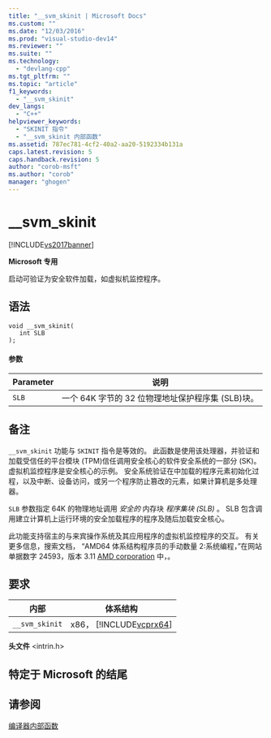 ```yaml
---
title: "__svm_skinit | Microsoft Docs"
ms.custom: ""
ms.date: "12/03/2016"
ms.prod: "visual-studio-dev14"
ms.reviewer: ""
ms.suite: ""
ms.technology: 
  - "devlang-cpp"
ms.tgt_pltfrm: ""
ms.topic: "article"
f1_keywords: 
  - "__svm_skinit"
dev_langs: 
  - "C++"
helpviewer_keywords: 
  - "SKINIT 指令"
  - "__svm_skinit 内部函数"
ms.assetid: 787ec781-4cf2-40a2-aa20-5192334b131a
caps.latest.revision: 5
caps.handback.revision: 5
author: "corob-msft"
ms.author: "corob"
manager: "ghogen"
---
```

# __svm_skinit
[!INCLUDE[vs2017banner](../assembler/inline/includes/vs2017banner.md)]

**Microsoft 专用**  
  
 启动可验证为安全软件加载，如虚拟机监控程序。  
  
## 语法  
  
```  
void __svm_skinit(  
   int SLB  
);  
```  
  
#### 参数  
  
|Parameter|说明|  
|---------------|--------|  
|`SLB`|一个 64K 字节的 32 位物理地址保护程序集 \(SLB\)块。|  
  
## 备注  
 `__svm_skinit` 功能与 `SKINIT` 指令是等效的。  此函数是使用该处理器，并验证和加载受信任的平台模块 \(TPM\)信任调用安全核心的软件安全系统的一部分 \(SK\)。  虚拟机监控程序是安全核心的示例。  安全系统验证在中加载的程序元素初始化过程，以及中断、设备访问，或另一个程序防止篡改的元素，如果计算机是多处理器。  
  
 `SLB` 参数指定 64K 的物理地址调用 *安全的* 内存块 *程序集块 \(SLB\)* 。  SLB 包含调用建立计算机上运行环境的安全加载程序的程序及随后加载安全核心。  
  
 此功能支持宿主的与来宾操作系统及其应用程序的虚拟机监控程序的交互。  有关更多信息，搜索文档， “AMD64 体系结构程序员的手动数量 2:系统编程，”在网站单据数字 24593，版本 3.11 [AMD corporation](http://go.microsoft.com/fwlink/?LinkId=23746) 中，。  
  
## 要求  
  
|内部|体系结构|  
|--------|----------|  
|`__svm_skinit`|x86， [!INCLUDE[vcprx64](../assembler/inline/includes/vcprx64_md.md)]|  
  
 **头文件** \<intrin.h\>  
  
## 特定于 Microsoft 的结尾  
  
## 请参阅  
 [编译器内部函数](../intrinsics/compiler-intrinsics.md)